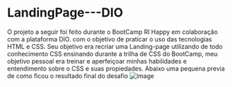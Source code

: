 # LandingPage---DIO
O projeto a seguir foi feito durante o BootCamp RI Happy em colaboração com a plataforma DIO. com o objetivo de praticar o uso das tecnologias HTML e CSS.
Seu objetivo era recriar uma Landing-page utilizando de todo conhecimento CSS ensinando durante a trilha de CSS do BootCamp, meu objetivo pessoal era treinar e aperfeiçoar
minhas habilidades e entendimento sobre o CSS e suas propiedades.
Abaixo uma pequena previa de como ficou o resultado final do desafio
                                        ![image](https://github.com/user-attachments/assets/292b4dc7-343f-46b5-9b59-bf1ffd0bda39)
